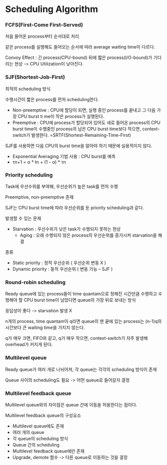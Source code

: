 # Scheduling Algorithm

### FCFS(First-Come First-Served)

처음 들어온 process부터 순서대로 처리

같은 process를 실행해도 들어오는 순서에 따라 average waiting time이 다르다.

Convoy Effect : 긴 process(CPU-bound) 뒤에 짧은 process(I/O-bound)가 기다리는 현상 -&gt; CPU Utilization이 낮아진다.

### SJF(Shortest-Job-First)

최적의 scheduling 방식

수행시간이 짧은 process를 먼저 scheduling한다.

- Non-preemptive : CPU에 할당이 되면, 실행 중인 process를 끝내고 그 다음 가장 CPU burst ti me이 작은 process가 실행된다.
- Preemptive : CPU에 process가 할당되어 있어도 새로 들어온 process의 CPU burst time이 수행중인 process의 남은 CPU burst time보다 작으면, context-switch가 발생한다. =SRTF(Shortest-Remaining-Time-First)

SJF를 사용하면 다음 CPU의 burst time을 알아야 하기 때문에 실용적이지 않다.

- Exponential Averaging 기법 사용 : CPU burst를 예측
- τn+1 = α * tn + (1 - α) * τn 

### Priority scheduling

Task에 우선수위를 부여해, 우선순위가 높은 task를 먼저 수행

Preemptive, non-preemptive 존재

SJF는 CPU burst time에 따라 우선순위를 둔 priority scheduling과 같다.

발생할 수 있는 문제

- Starvation : 우선수위가 낮은 task가 수행되지 못하는 현상
  - Aging : 오래 수행되지 않은 process의 우선순위를 증가시켜 starvation을 해결

종류

- Static priority : 정적 우선순위 ( 우선순위 변동 X )
- Dynamic priority : 동적 우선순위 ( 변동 가능 – SJF )

### Round-robin scheduling

Ready queue에 있는 process들이 time quantam으로 정해진 시간만큼 수행하고 수행해야 할 CPU burst time이 남았다면 queue의 가장 뒤로 보내는 방식

응답성이 좋다 -&gt; starvation 발생 X

n개의 process, time quantam이 q라면 queue의 맨 끝에 있는 process는 (n-1)q의 시간보다 큰 waiting time을 가지지 않는다.

q가 매우 크면, FIFO와 같고, q가 매우 작으면, context-switch가 자주 발생해 overhead가 커지게 된다.

### Multilevel queue

Ready queue가 여러 개로 나뉘어져, 각 queue는 각각의 scheduling 방식이 존재

Queue 사이의 scheduling도 필요 -&gt; 어떤 queue로 들어갈지 결정

### Multilevel feedback queue

Multilevel queue와의 차이점은 queue 간에 이동을 허용한다는 점이다.

Multilevel feedback queue의 구성요소

- Multilevel queue에도 존재
- 여러 개의 queue
- 각 queue의 scheduling 방식
- Queue 간의 scheduling
- Multilevel feedback queue에만 존재
- Upgrade, demote 함수 -&gt; 다른 queue로 이동하는 것을 결정